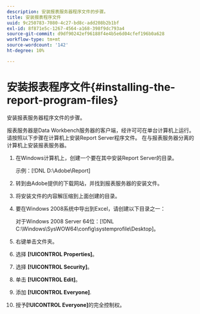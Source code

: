 ```yaml
---
description: 安装报表服务器程序文件的步骤。
title: 安装报表程序文件
uuid: 9c250783-7080-4c27-bd8c-add208b2b1bf
exl-id: 8f871e5c-1267-4564-a168-398f9dc793a4
source-git-commit: d9df90242ef96188f4e4b5e6d04cfef196b0a628
workflow-type: tm+mt
source-wordcount: '142'
ht-degree: 10%

---
```


# 安装报表程序文件{#installing-the-report-program-files}

安装报表服务器程序文件的步骤。

报表服务器是Data Workbench服务器的客户端，经许可可在单台计算机上运行。 请按照以下步骤在计算机上安装Report Server程序文件。 在与报表服务器分离的计算机上安装报表服务器。

1. 在Windows计算机上，创建一个要在其中安装Report Server的目录。

   示例：[!DNL D:\Adobe\Report]

1. 转到由Adobe提供的下载网站，并找到报表服务器的安装文件。
1. 将安装文件的内容解压缩到上面创建的目录。
1. 要在Windows 2008系统中导出到Excel，请创建以下目录之一：

   对于Windows 2008 Server 64位：[!DNL C:\Windows\SysWOW64\config\systemprofile\Desktop]。

1. 右键单击文件夹。
1. 选择 **[!UICONTROL Properties]**。
1. 选择 **[!UICONTROL Security]**。
1. 单击 **[!UICONTROL Edit]**。
1. 添加 **[!UICONTROL Everyone]**.
1. 授予&#x200B;**[!UICONTROL Everyone]**&#x200B;的完全控制权。
